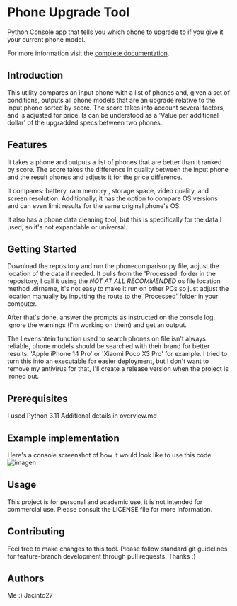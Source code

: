 # Phone Upgrade Tool
Python Console app that tells you which phone to upgrade to if you give it your current phone model.

For more information visit the [complete documentation](./Docs/overview.md).

<!-- Brief introduction and how to get started -->

## Introduction
This utility compares an input phone with a list of phones and, given a set of conditions, outputs all phone models that are an upgrade relative to the input phone sorted by score. The score takes into account several factors, and is adjusted for price. Is can be understood as a 'Value per additional dollar' of the upgradded specs between two phones. 

## Features
<!-- List of features -->
It takes a phone and outputs a list of phones that are better than it ranked by score.
The score takes the difference in quality between the input phone and the result phones and adjusts it for the price difference.

It compares: battery, ram memory , storage space, video quality, and screen resolution. Additionally, it has the option 
to compare OS versions and can even limit results for the same original phone's OS.

It also has a phone data cleaning tool, but this is specifically for the data I used, so it's not expandable or universal.

## Getting Started

Download the repository and run the phonecomparisor.py file, adjust the location of the data if needed. It pulls from
the 'Processed' folder in the repository, I call it using the *NOT AT ALL RECOMMENDED* os file location method .dirname,
it's not easy to make it run on other PCs so just adjust the location manually by inputting the route to the 'Processed'
folder in your computer.

After that's done, answer the prompts as instructed on the console log, ignore the warnings (I'm working on them) and
get an output.

The Levenshtein function used to search phones on file isn't always reliable, phone models should be searched with their
brand for better results: 'Apple iPhone 14 Pro' or 'Xiaomi Poco X3 Pro' for example.
I tried to turn this into an executable for easier deployment, but I don't want to remove my antivirus for that, I'll create a release version when the project is ironed out.

## Prerequisites
I used Python 3.11
Additional details in overview.md

## Example implementation
Here's a console screenshot of how it would look like to use this code.
![imagen](https://github.com/Jacinto27/Phone-Upgrade-Tool/assets/90574028/c3a02fad-a7f4-4c4e-947c-93b35c72ba9d)


## Usage
This project is for personal and academic use, it is not intended for commercial use. Please consult the LICENSE file for more information.

## Contributing
Feel free to make changes to this tool. Please follow standard git guidelines for feature-branch development through pull requests. Thanks :)

## Authors

Me :) Jacinto27

